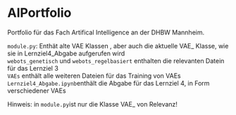 # AIPortfolio

Portfolio für das Fach Artifical Intelligence an der DHBW Mannheim.

`module.py`: Enthät alte VAE Klassen , aber auch die aktuelle VAE_ Klasse, wie sie in Lernziel4_Abgabe aufgerufen wird <br>
`webots_genetisch` und `webots_regelbasiert` enthalten die relevanten Datein für das Lernziel 3 <br>
`VAEs` enthält alle weiteren Dateien für das Training von VAEs <br>
`Lernziel4_Abgabe.ipynb`enthält die Abgabe für das Lernziel 4, in Form verschiedener VAEs

Hinweis: in `module.py`ist nur die Klasse VAE_ von Relevanz!
